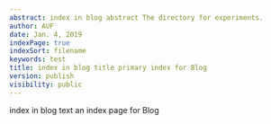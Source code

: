 ```yaml
---
abstract: index in blog abstract The directory for experiments.
author: AUF
date: Jan. 4, 2019
indexPage: true
indexSort: filename
keywords: test
title: index in blog title primary index for Blog
version: publish
visibility: public
---
```

index in blog text an index page for Blog